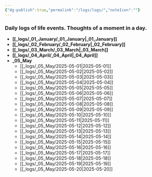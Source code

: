 ```yaml
---
{"dg-publish":true,"permalink":"/logs/logs/","noteIcon":""}
---
```


### Daily logs of life events. Thoughts of a moment in a day.


- **[[_logs/_01_January/_01_January\|_01_January]]**
- **[[_logs/_02_February/_02_February\|_02_February]]**
- **[[_logs/_03_March/_03_March\|_03_March]]**
- **[[_logs/_04_April/_04_April\|_04_April]]**
- **_05_May**
	- [[_logs/_05_May/2025-05-01\|2025-05-01]]
	- [[_logs/_05_May/2025-05-02\|2025-05-02]]
	- [[_logs/_05_May/2025-05-03\|2025-05-03]]
	- [[_logs/_05_May/2025-05-04\|2025-05-04]]
	- [[_logs/_05_May/2025-05-05\|2025-05-05]]
	- [[_logs/_05_May/2025-05-06\|2025-05-06]]
	- [[_logs/_05_May/2025-05-07\|2025-05-07]]
	- [[_logs/_05_May/2025-05-08\|2025-05-08]]
	- [[_logs/_05_May/2025-05-09\|2025-05-09]]
	- [[_logs/_05_May/2025-05-10\|2025-05-10]]
	- [[_logs/_05_May/2025-05-11\|2025-05-11]]
	- [[_logs/_05_May/2025-05-12\|2025-05-12]]
	- [[_logs/_05_May/2025-05-13\|2025-05-13]]
	- [[_logs/_05_May/2025-05-14\|2025-05-14]]
	- [[_logs/_05_May/2025-05-15\|2025-05-15]]
	- [[_logs/_05_May/2025-05-16\|2025-05-16]]
	- [[_logs/_05_May/2025-05-17\|2025-05-17]]
	- [[_logs/_05_May/2025-05-18\|2025-05-18]]
	- [[_logs/_05_May/2025-05-19\|2025-05-19]]
	- [[_logs/_05_May/2025-05-20\|2025-05-20]]


